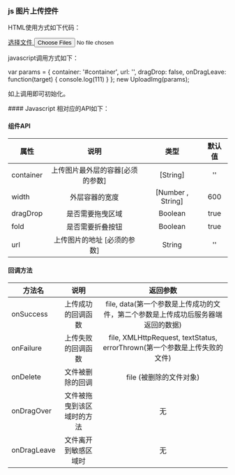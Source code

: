 
### js 图片上传控件
<p>HTML使用方式如下代码：</p>
    <div id="container">
     <a href="javascript:void(0)" class="file">选择文件
       <input type='file' multiple name='imgFile' accept = 'image/gif,image/jpeg,image/jpg,image/png' />
       <input type="hidden" />
     </a>
    </div>
<p>javascript调用方式如下：</p>
    var params = {
      container: '#container',
      url: '',
      dragDrop: false,
      onDragLeave: function(target) {
        console.log(111)
      }
    };
    new UploadImg(params);
<p>如上调用即可初始化。</p>
#### Javascript 相对应的API如下：

####  组件API
|      属性      |             说明                                                 |     类型          |     默认值       |
| --------------|:--------------------------------------------------------------:  |   :-----------:  | :-------------: |
|   container   |  上传图片最外层的容器[必须的参数]                                     | [String]         |  ''             |
|   width       |  外层容器的宽度                                                    | [Number , String] |  600           |
|   dragDrop    |  是否需要拖曳区域                                                  | Boolean           |  true          |
|   fold        |  是否需要折叠按钮                                                  | Boolean           |  true          |
|   url         |  上传图片的地址 [必须的参数]                                        | String             |   ''          |

####  回调方法
|     方法名     |             说明             |     返回参数                                                          | 
| --------------|:-------------------------:  |   :----------------------------------------------------------------: |
| onSuccess     |  上传成功的回调函数            | file, data(第一个参数是上传成功的文件，第二个参数是上传成功后服务器端返回的数据) |  
| onFailure     |  上传失败的回调函数            | file, XMLHttpRequest, textStatus, errorThrown(第一个参数是上传失败的文件) | 
| onDelete      |  文件被删除的回调              | file (被删除的文件对象)                                                 | 
| onDragOver    | 文件被拖曳到该区域时的方法       | 无                                                                   | 
| onDragLeave   |  文件离开到敏感区域时           | 无                                                                   | 